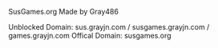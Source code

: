 SusGames.org
Made by Gray486

Unblocked Domain: sus.grayjn.com / susgames.grayjn.com / games.grayjn.com
Offical Domain: susgames.org
